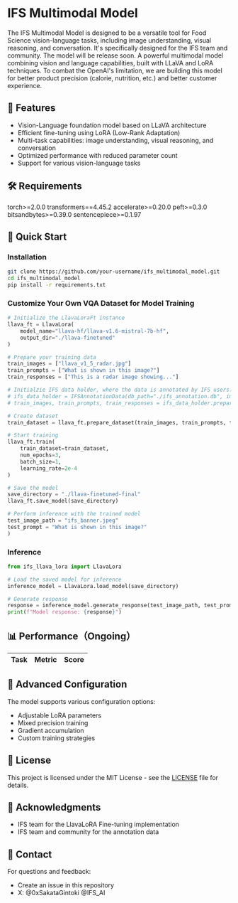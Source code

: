 # IFS Multimodal Model

The IFS Multimodal Model is designed to be a versatile tool for Food Science vision-language tasks, including image understanding, visual reasoning, and conversation. It's specifically designed for the IFS team and community. The model will be release soon.  A powerful multimodal model combining vision and language capabilities, built with LLaVA and LoRA techniques. To combat the OpenAI's limitation, we are building this model for better product precision (calorie, nutrition, etc.) and better customer experience.


## 🌟 Features

- Vision-Language foundation model based on LLaVA architecture
- Efficient fine-tuning using LoRA (Low-Rank Adaptation)
- Multi-task capabilities: image understanding, visual reasoning, and conversation
- Optimized performance with reduced parameter count
- Support for various vision-language tasks

## 🛠️ Requirements

torch>=2.0.0
transformers==4.45.2
accelerate>=0.20.0
peft>=0.3.0
bitsandbytes>=0.39.0
sentencepiece>=0.1.97

## 🚀 Quick Start

### Installation

```bash
git clone https://github.com/your-username/ifs_multimodal_model.git
cd ifs_multimodal_model
pip install -r requirements.txt
```

### Customize Your Own VQA Dataset for Model Training

```python
# Initialize the LlavaLoraFt instance
llava_ft = LlavaLora(
    model_name="llava-hf/llava-v1.6-mistral-7b-hf",
    output_dir="./llava-finetuned"
)

# Prepare your training data
train_images = ["llava_v1_5_radar.jpg"]
train_prompts = ["What is shown in this image?"]
train_responses = ["This is a radar image showing..."]

# Initialzie IFS data holder, where the data is annotated by IFS users.
# ifs_data_holder = IFSAnnotationData(db_path="./ifs_annotation.db", image_base_path="./ifs_images")
# train_images, train_prompts, train_responses = ifs_data_holder.prepare_dataset()

# Create dataset
train_dataset = llava_ft.prepare_dataset(train_images, train_prompts, train_responses)

# Start training
llava_ft.train(
    train_dataset=train_dataset,
    num_epochs=3,
    batch_size=1,
    learning_rate=2e-4
)

# Save the model
save_directory = "./llava-finetuned-final"
llava_ft.save_model(save_directory)

# Perform inference with the trained model
test_image_path = "ifs_banner.jpeg"
test_prompt = "What is shown in this image?"
)
```

### Inference

```python
from ifs_llava_lora import LlavaLora

# Load the saved model for inference
inference_model = LlavaLora.load_model(save_directory)

# Generate response
response = inference_model.generate_response(test_image_path, test_prompt)
print(f"Model response: {response}")
```

## 📊 Performance（Ongoing）

| Task | Metric | Score |
|------|--------|-------|


## 🔧 Advanced Configuration

The model supports various configuration options:

- Adjustable LoRA parameters
- Mixed precision training
- Gradient accumulation
- Custom training strategies

## 📄 License

This project is licensed under the MIT License - see the [LICENSE](LICENSE) file for details.

## 🙏 Acknowledgments
- IFS team for the LlavaLoRA Fine-tuning implementation
- IFS team and community for the annotation data

## 📮 Contact

For questions and feedback:
- Create an issue in this repository
- X: @0xSakataGintoki @IFS_AI
